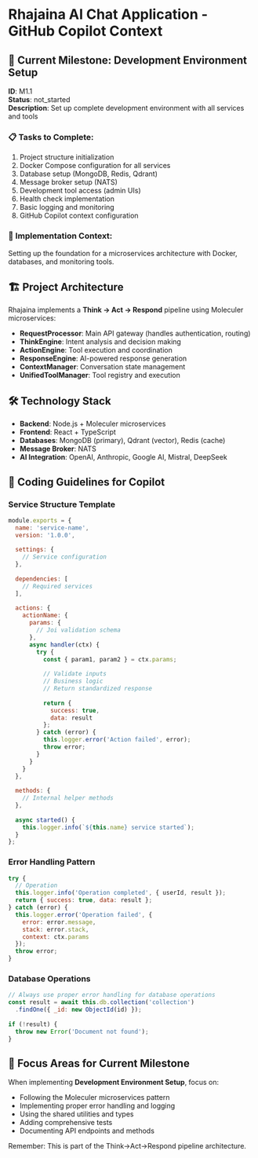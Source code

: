 # Rhajaina AI Chat Application - GitHub Copilot Context

## 🎯 Current Milestone: Development Environment Setup
**ID**: M1.1  
**Status**: not_started  
**Description**: Set up complete development environment with all services and tools

### 📋 Tasks to Complete:
1. Project structure initialization
2. Docker Compose configuration for all services
3. Database setup (MongoDB, Redis, Qdrant)
4. Message broker setup (NATS)
5. Development tool access (admin UIs)
6. Health check implementation
7. Basic logging and monitoring
8. GitHub Copilot context configuration

### 🎨 Implementation Context:
Setting up the foundation for a microservices architecture with Docker, databases, and monitoring tools.

## 🏗️ Project Architecture

Rhajaina implements a **Think → Act → Respond** pipeline using Moleculer microservices:

- **RequestProcessor**: Main API gateway (handles authentication, routing)
- **ThinkEngine**: Intent analysis and decision making
- **ActionEngine**: Tool execution and coordination  
- **ResponseEngine**: AI-powered response generation
- **ContextManager**: Conversation state management
- **UnifiedToolManager**: Tool registry and execution

## 🛠️ Technology Stack

- **Backend**: Node.js + Moleculer microservices
- **Frontend**: React + TypeScript
- **Databases**: MongoDB (primary), Qdrant (vector), Redis (cache)
- **Message Broker**: NATS
- **AI Integration**: OpenAI, Anthropic, Google AI, Mistral, DeepSeek

## 📝 Coding Guidelines for Copilot

### Service Structure Template
```javascript
module.exports = {
  name: 'service-name',
  version: '1.0.0',
  
  settings: {
    // Service configuration
  },
  
  dependencies: [
    // Required services
  ],
  
  actions: {
    actionName: {
      params: {
        // Joi validation schema
      },
      async handler(ctx) {
        try {
          const { param1, param2 } = ctx.params;
          
          // Validate inputs
          // Business logic
          // Return standardized response
          
          return {
            success: true,
            data: result
          };
        } catch (error) {
          this.logger.error('Action failed', error);
          throw error;
        }
      }
    }
  },
  
  methods: {
    // Internal helper methods
  },
  
  async started() {
    this.logger.info(`${this.name} service started`);
  }
};
```

### Error Handling Pattern
```javascript
try {
  // Operation
  this.logger.info('Operation completed', { userId, result });
  return { success: true, data: result };
} catch (error) {
  this.logger.error('Operation failed', {
    error: error.message,
    stack: error.stack,
    context: ctx.params
  });
  throw error;
}
```

### Database Operations
```javascript
// Always use proper error handling for database operations
const result = await this.db.collection('collection')
  .findOne({ _id: new ObjectId(id) });
  
if (!result) {
  throw new Error('Document not found');
}
```

## 🎯 Focus Areas for Current Milestone

When implementing **Development Environment Setup**, focus on:
- Following the Moleculer microservices pattern
- Implementing proper error handling and logging
- Using the shared utilities and types
- Adding comprehensive tests
- Documenting API endpoints and methods

Remember: This is part of the Think→Act→Respond pipeline architecture.
